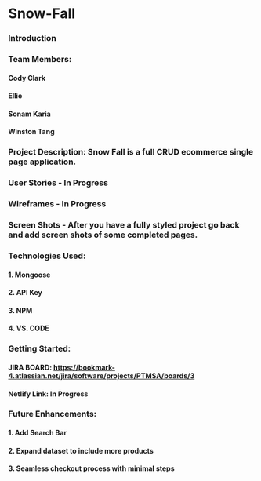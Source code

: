 # Snow-Fall

### Introduction

### Team Members:
#### Cody Clark
#### Ellie
#### Sonam Karia
#### Winston Tang

### Project Description: Snow Fall is a full CRUD ecommerce single page application. 

### User Stories - In Progress

### Wireframes - In Progress

### Screen Shots - After you have a fully styled project go back and add screen shots of some completed pages.

### Technologies Used:
#### 1. Mongoose
#### 2. API Key
#### 3. NPM
#### 4. VS. CODE

### Getting Started: 
#### JIRA BOARD: https://bookmark-4.atlassian.net/jira/software/projects/PTMSA/boards/3

#### Netlify Link: In Progress

### Future Enhancements: 

#### 1. Add Search Bar
#### 2. Expand dataset to include more products
#### 3. Seamless checkout process with minimal steps
